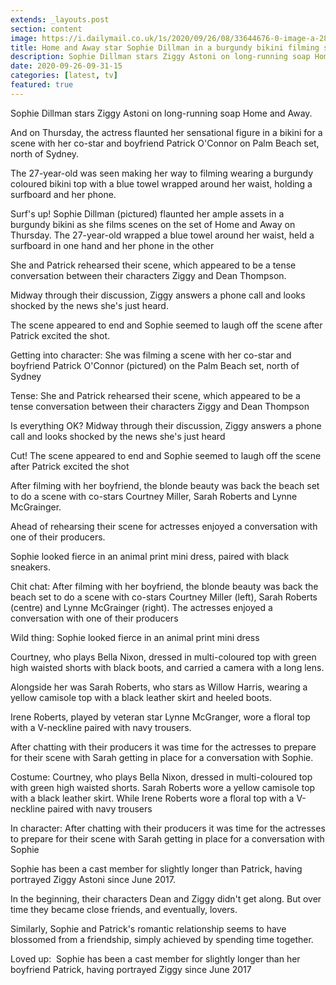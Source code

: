 ```yaml
---
extends: _layouts.post
section: content
image: https://i.dailymail.co.uk/1s/2020/09/26/08/33644676-0-image-a-28_1601106985443.jpg 
title: Home and Away star Sophie Dillman in a burgundy bikini filming scenes on Palm Beach 
description: Sophie Dillman stars Ziggy Astoni on long-running soap Home and Away.  
date: 2020-09-26-09-31-15 
categories: [latest, tv] 
featured: true 
--- 
```

Sophie Dillman stars Ziggy Astoni on long-running soap Home and Away. 

And on Thursday, the actress flaunted her sensational figure in a bikini for a scene with her co-star and boyfriend Patrick O'Connor on Palm Beach set, north of Sydney.

The 27-year-old was seen making her way to filming wearing a burgundy coloured bikini top with a blue towel wrapped around her waist, holding a surfboard and her phone.

Surf's up! Sophie Dillman (pictured) flaunted her ample assets in a burgundy bikini as she films scenes on the set of Home and Away on Thursday. The 27-year-old wrapped a blue towel around her waist, held a surfboard in one hand and her phone in the other

She and Patrick rehearsed their scene, which appeared to be a tense conversation between their characters Ziggy and Dean Thompson. 

Midway through their discussion, Ziggy answers a phone call and looks shocked by the news she's just heard.

The scene appeared to end and Sophie seemed to laugh off the scene after Patrick excited the shot.

Getting into character: She was filming a scene with her co-star and boyfriend Patrick O'Connor (pictured) on the Palm Beach set, north of Sydney

Tense: She and Patrick rehearsed their scene, which appeared to be a tense conversation between their characters Ziggy and Dean Thompson

Is everything OK? Midway through their discussion, Ziggy answers a phone call and looks shocked by the news she's just heard

Cut! The scene appeared to end and Sophie seemed to laugh off the scene after Patrick excited the shot

After filming with her boyfriend, the blonde beauty was back the beach set to do a scene with co-stars Courtney Miller, Sarah Roberts and Lynne McGrainger.

Ahead of rehearsing their scene for actresses enjoyed a conversation with one of their producers.

Sophie looked fierce in an animal print mini dress, paired with black sneakers.

Chit chat: After filming with her boyfriend, the blonde beauty was back the beach set to do a scene with co-stars Courtney Miller (left), Sarah Roberts (centre) and Lynne McGrainger (right). The actresses enjoyed a conversation with one of their producers

Wild thing: Sophie looked fierce in an animal print mini dress 

Courtney, who plays Bella Nixon, dressed in multi-coloured top with green high waisted shorts with black boots, and carried a camera with a long lens.

Alongside her was Sarah Roberts, who stars as Willow Harris, wearing a yellow camisole top with a black leather skirt and heeled boots.

Irene Roberts, played by veteran star Lynne McGranger, wore a floral top with a V-neckline paired with navy trousers.  

After chatting with their producers it was time for the actresses to prepare for their scene with Sarah getting in place for a conversation with Sophie.

Costume: Courtney, who plays Bella Nixon, dressed in multi-coloured top with green high waisted shorts. Sarah Roberts wore a yellow camisole top with a black leather skirt. While Irene Roberts wore a floral top with a V-neckline paired with navy trousers

In character: After chatting with their producers it was time for the actresses to prepare for their scene with Sarah getting in place for a conversation with Sophie

Sophie has been a cast member for slightly longer than Patrick, having portrayed Ziggy Astoni since June 2017.

In the beginning, their characters Dean and Ziggy didn't get along. But over time they became close friends, and eventually, lovers.

Similarly, Sophie and Patrick's romantic relationship seems to have blossomed from a friendship, simply achieved by spending time together.

Loved up:  Sophie has been a cast member for slightly longer than her boyfriend Patrick, having portrayed Ziggy since June 2017

